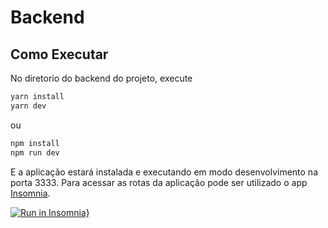# Backend

## Como Executar

No diretorio do backend do projeto, execute

```cmd
yarn install
yarn dev
```

ou

```cmd
npm install
npm run dev
```

E a aplicação estará instalada e executando em modo desenvolvimento na porta 3333.
Para acessar as rotas da aplicação pode ser utilizado o app [Insomnia](https://insomnia.rest/).

[![Run in Insomnia}](https://insomnia.rest/images/run.svg)](https://insomnia.rest/run/?label=NLW%20Ecoleta&uri=https%3A%2F%2Fraw.githubusercontent.com%2FCaioOliveira793%2FNext-Level-Week-1%2Fmaster%2Fbackend%2FInsomnia.json)
